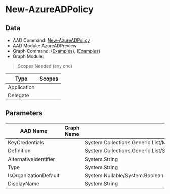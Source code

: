 # New-AzureADPolicy

> 

## Data

+ AAD Command: [New-AzureADPolicy](https://docs.microsoft.com/en-us/powershell/module/AzureADPreview/New-AzureADPolicy)
+ AAD Module: AzureADPreview
+ Graph Command: []() ([Examples](https://github.com/orgs/msgraph/discussions?discussions_q=)), []() ([Examples](https://github.com/orgs/msgraph/discussions?discussions_q=))
+ Graph Module: 

> Scopes Needed (any one)

|Type|Scopes|
|---|---|
|Application||
|Delegate||

## Parameters

|AAD Name|Graph Name|AAD Type|Graph Type|Infos|
|---|---|---|---|---|
|KeyCredentials||System.Collections.Generic.List/Microsoft.Open.MSGraph.Model.KeyCredential|||
|Definition||System.Collections.Generic.List/System.String|||
|AlternativeIdentifier||System.String|||
|Type||System.String|||
|IsOrganizationDefault||System.Nullable/System.Boolean|||
|DisplayName||System.String|||

